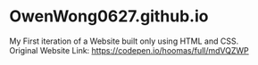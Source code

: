# OwenWong0627.github.io

My First iteration of a Website built only using HTML and CSS.
<br>
Original Website Link: https://codepen.io/hoomas/full/mdVQZWP
